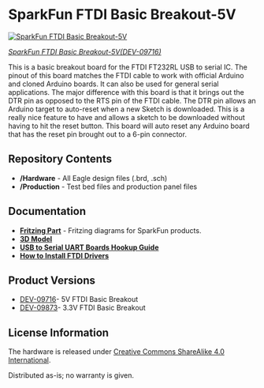 SparkFun FTDI Basic Breakout-5V
===============================

[![SparkFun FTDI Basic Breakout-5V](https://cdn.sparkfun.com//assets/parts/3/6/2/9/09716-SparkFun_FTDI_Basic_Breakout_-_5V-01.jpg)](https://www.sparkfun.com/products/9716)

[*SparkFun FTDI Basic Breakout-5V(DEV-09716)*](https://www.sparkfun.com/products/9716)

This is a basic breakout board for the FTDI FT232RL USB to serial IC. 
The pinout of this board matches the FTDI cable to work with official Arduino and cloned Arduino boards. 
It can also be used for general serial applications. The major difference with this board is that it brings out the DTR pin as opposed to the RTS pin of the FTDI cable. 
The DTR pin allows an Arduino target to auto-reset when a new Sketch is downloaded. This is a really nice feature to have and allows a sketch to be downloaded without having to hit the reset button. 
This board will auto reset any Arduino board that has the reset pin brought out to a 6-pin connector.

Repository Contents
-------------------
* **/Hardware** - All Eagle design files (.brd, .sch)
* **/Production** - Test bed files and production panel files

Documentation
--------------

* **[Fritzing Part](https://github.com/sparkfun/Fritzing_Parts/blob/main/products/9716_sfe_ftdi_basic_breakout_5V_ft232rl.fzpz)** - Fritzing diagrams for SparkFun products.
* **[3D Model](https://github.com/sparkfun/3D_Models/tree/master/products/9716)**
* **[USB to Serial UART Boards Hookup Guide](https://learn.sparkfun.com/tutorials/sparkfun-usb-to-serial-uart-boards-hookup-guide)**
* **[How to Install FTDI Drivers](https://learn.sparkfun.com/tutorials/how-to-install-ftdi-drivers)**

 Product Versions
----------------
* [DEV-09716](https://www.sparkfun.com/products/9716)- 5V FTDI Basic Breakout
* [DEV-09873](https://www.sparkfun.com/products/9873)- 3.3V FTDI Basic Breakout

License Information
-------------------
The hardware is released under [Creative Commons ShareAlike 4.0 International](https://creativecommons.org/licenses/by-sa/4.0/).

Distributed as-is; no warranty is given.
